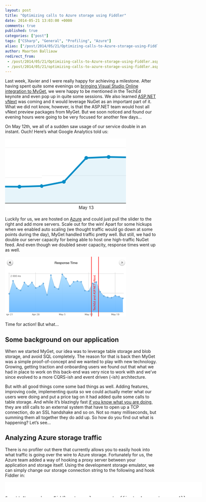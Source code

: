 ```yaml
---
layout: post
title: "Optimizing calls to Azure storage using Fiddler"
date: 2014-05-21 13:03:00 +0000
comments: true
published: true
categories: ["post"]
tags: ["CSharp", "General", "Profiling", "Azure"]
alias: ["/post/2014/05/21/Optimizing-calls-to-Azure-storage-using-Fiddler.aspx", "/post/2014/05/21/optimizing-calls-to-azure-storage-using-fiddler.aspx"]
author: Maarten Balliauw
redirect_from:
 - /post/2014/05/21/Optimizing-calls-to-Azure-storage-using-Fiddler.aspx
 - /post/2014/05/21/optimizing-calls-to-azure-storage-using-fiddler.aspx
---
```

<p>Last week, Xavier and I were really happy for achieving a milestone. After having spent quite some evenings on <a href="http://blog.myget.org/post/2014/05/12/Announcing-Visual-Studio-Online-integration.aspx">bringing Visual Studio Online integration to MyGet</a>, we were happy to be mentioned in the TechEd keynote and even pop up in quite some sessions. We also learned <a href="http://www.asp.net/vnext">ASP.NET vNext</a> was coming and it would leverage NuGet as an important part of it. What we did not know, however, is that the ASP.NET team would host all vNext preview packages from MyGet. But we soon noticed and found our evening hours were going to be very focused for another few days…</p> <p>On May 12th, we all of a sudden saw usage of our service double in an instant. Ouch! Here’s what Google Analytics told us:</p> <p><a href="/images/image_324.png"><img width="400" height="240" title="image" style="margin: 0px; border: 0px currentColor; border-image: none; padding-top: 0px; padding-right: 0px; padding-left: 0px; display: inline; background-image: none;" alt="image" src="/images/image_thumb_284.png" border="0"></a></p> <p>Luckily for us, we are hosted on <a href="http://www.azure.com">Azure</a> and could just pull the slider to the right and add more servers. Scale out for the win! Apart for some hickups when we enabled auto scaling (we thought traffic would go down at some points during the day), MyGet handled traffic pretty well. But still, we had to double our server capacity for being able to host one high-traffic NuGet feed. And even though we doubled sever capacity, response times went up as well.</p> <p><a href="/images/image_325.png"><img width="400" height="197" title="image" style="border: 0px currentColor; border-image: none; padding-top: 0px; padding-right: 0px; padding-left: 0px; display: inline; background-image: none;" alt="image" src="/images/image_thumb_285.png" border="0"></a></p>    <p>Time for action! But what…</p> <h2>Some background on our application</h2> <p>When we started MyGet, our idea was to leverage table storage and blob storage, and avoid SQL completely. The reason for that is back then MyGet was a simple proof-of-concept and we wanted to play with new technology. Growing, getting traction and onboarding users we found out that what we had in place to work on this back-end was very nice to work with and we’ve since evolved to a more CQRS-ish and event driven (-ish) architecture.</p> <p>But with all good things come some bad things as well. Adding features, improving code, implementing quota so we could actually meter what our users were doing and put a price tag on it had added quite some calls to table storage. And while it’s blazingly fast <a href="/post/2012/10/08/What-PartitionKey-and-RowKey-are-for-in-Windows-Azure-Table-Storage.aspx">if you know what you are doing</a>, they are still calls to an external system that have to open up a TCP connection, do an SSL handshake and so on. Not so many milliseconds, but summing them all together they do add up. So how do you find out what is happening? Let’s see…</p> <h2>Analyzing Azure storage traffic</h2> <p>There is no profiler out there that currently allows you to easily hook into what traffic is going over the wire to Azure storage. Fortunately for us, the Azure team added a way of hooking a proxy server between your application and storage itself. Using the development storage emulator, we can simply change our storage connection string to the following and hook Fiddler in:</p> <div class="wlWriterEditableSmartContent" id="scid:9D7513F9-C04C-4721-824A-2B34F0212519:c2c3c4a2-b30f-4ec0-9a21-dcedfcda820d" style="margin: 0px; padding: 0px; float: none; display: inline;"><pre style="width: 652px; height: 49px; overflow: auto; background-color: white;"><div><!--

Code highlighting produced by Actipro CodeHighlighter (freeware)
http://www.CodeHighlighter.com/

--><span style="color: rgb(0, 0, 0);">UseDevelopmentStorage</span><span style="color: rgb(0, 0, 0);">=</span><span style="color: rgb(0, 0, 0);">true</span><span style="color: rgb(0, 0, 0);">;</span><span style="color: rgb(0, 0, 0);">DevelopmentStorageProxyUri</span><span style="color: rgb(0, 0, 0);">=</span><span style="color: rgb(0, 0, 0);">http:</span><span style="color: rgb(0, 0, 0);">//</span><span style="color: rgb(0, 0, 0);">ipv4</span><span style="color: rgb(0, 0, 0);">.</span><span style="color: rgb(0, 0, 0);">fiddler</span></div></pre><!-- Code inserted with Steve Dunn's Windows Live Writer Code Formatter Plugin.  http://dunnhq.com --></div>
<p>Great! Now we have Fiddler to analyze our traffic to Azure storage. All requests going to blob, table or queue storage services are now visible: URL, result, timing and so forth.</p>
<p><a href="/images/image_326.png"><img width="640" height="203" title="image" style="border: 0px currentColor; border-image: none; padding-top: 0px; padding-right: 0px; padding-left: 0px; display: inline; background-image: none;" alt="image" src="/images/image_thumb_286.png" border="0"></a></p>
<p>The picture above is not coming from MyGet but just to illustrate the idea. You can clear the list of requests, load a specific page or action in your application and see the calls going out to storage. And we had some critical paths where we did over 7 requests. If each of them is 30ms on average, that is 210ms just to grab some data. And then you’ve not even done anything with it… So we decided to tackle that in our code.</p>
<p>Another thing we noticed by looking at URLs here is that we had some of those requests filtering only using the table storage RowKey, resulting in a +/- 2 second roundtrip on some requests. That is bad. And so we also fixed that (on some occasions by adding some caching, on others by restructuring the way data is stored and moving our filter to PartitionKey or a combination of PartitionKey and RowKey <a href="/post/2012/10/08/What-PartitionKey-and-RowKey-are-for-in-Windows-Azure-Table-Storage.aspx">as you should</a>).</p>
<p>The result of this? Well have a look at that picture above where our response times are shown: we managed to drastically reduce response times, making ourselves happy (we could kill some VM’s), and our users as well because everything is faster.</p>
<p>A simple trick with great results!</p>

{% include imported_disclaimer.html %}

